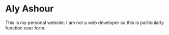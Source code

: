 # Aly Ashour
This is my personal website.
I am not a web developer so this is particularly function over form.